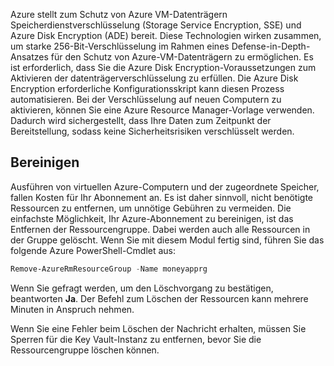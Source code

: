 Azure stellt zum Schutz von Azure VM-Datenträgern Speicherdienstverschlüsselung (Storage Service Encryption, SSE) und Azure Disk Encryption (ADE) bereit. Diese Technologien wirken zusammen, um starke 256-Bit-Verschlüsselung im Rahmen eines Defense-in-Depth-Ansatzes für den Schutz von Azure-VM-Datenträgern zu ermöglichen. Es ist erforderlich, dass Sie die Azure Disk Encryption-Voraussetzungen zum Aktivieren der datenträgerverschlüsselung zu erfüllen. Die Azure Disk Encryption erforderliche Konfigurationsskript kann diesen Prozess automatisieren. Bei der Verschlüsselung auf neuen Computern zu aktivieren, können Sie eine Azure Resource Manager-Vorlage verwenden. Dadurch wird sichergestellt, dass Ihre Daten zum Zeitpunkt der Bereitstellung, sodass keine Sicherheitsrisiken verschlüsselt werden.

## <a name="clean-up"></a>Bereinigen
<!---TODO: Update for sandbox?---> Ausführen von virtuellen Azure-Computern und der zugeordnete Speicher, fallen Kosten für Ihr Abonnement an. Es ist daher sinnvoll, nicht benötigte Ressourcen zu entfernen, um unnötige Gebühren zu vermeiden. Die einfachste Möglichkeit, Ihr Azure-Abonnement zu bereinigen, ist das Entfernen der Ressourcengruppe. Dabei werden auch alle Ressourcen in der Gruppe gelöscht. Wenn Sie mit diesem Modul fertig sind, führen Sie das folgende Azure PowerShell-Cmdlet aus:

   ```powershell
   Remove-AzureRmResourceGroup -Name moneyapprg
   ```

Wenn Sie gefragt werden, um den Löschvorgang zu bestätigen, beantworten **Ja**. Der Befehl zum Löschen der Ressourcen kann mehrere Minuten in Anspruch nehmen. 

Wenn Sie eine Fehler beim Löschen der Nachricht erhalten, müssen Sie Sperren für die Key Vault-Instanz zu entfernen, bevor Sie die Ressourcengruppe löschen können.
